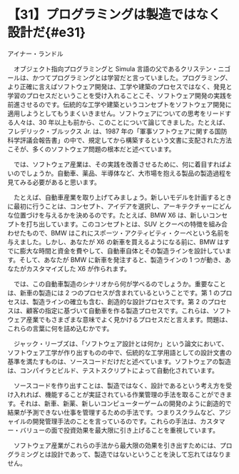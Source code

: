 # 【31】プログラミングは製造ではなく設計だ{#e31}

<div class="author">アイナー・ランドル</div>

　オブジェクト指向プログラミングと Simula 言語の父であるクリステン・ニゴールは、かつてプログラミングとは学習だと言っていました。プログラミング、より正確に言えばソフトウェア開発は、工学や建築のプロセスではなく、発見と学習のプロセスだということを受け入れることこそ、ソフトウェア開発の実践を前進させるのです。伝統的な工学や建築というコンセプトをソフトウェア開発に適用しようとしてもうまくいきません。ソフトウェアについての思考をリードする人々は、30 年以上も前から、このことについて論じてきました。たとえば、フレデリック・ブルックス Jr. は、1987 年の「軍事ソフトウェアに関する国防科学評議会報告書」の中で、規定してから構築するという文書に支配された方法こそが、多くのソフトウェア問題の根本だと述べています。

　では、ソフトウェア産業は、その実践を改善させるために、何に着目すればよいのでしょうか。自動車、薬品、半導体など、大市場を抱える製品の製造過程を見てみる必要があると思います。

　たとえば、自動車産業を取り上げてみましょう。新しいモデルを計画するときに最初に行うことは、コンセプト、アイデアを選択し、アーキテクチャーにどんな位置づけを与えるかを決めるのです。たとえば、BMW X6 は、新しいコンセプトを打ち出しています。このコンセプトとは、SUV とクーペの特徴を組み合わせたもので、BMW はこれにスポーツ・アクティビティ・クーペという名前を与えました。しかし、あなたが X6 の新車を買えるようになる前に、BMW はすでに膨大な時間と資金を費やして、自動車自体とその製造ラインを設計しています。そして、あなたが BMW に新車を発注すると、製造ラインの 1 つが動き、あなたがカスタマイズした X6 が作られます。

　では、この自動車製造のシナリオから何が学べるのでしょうか。重要なことは、新車の製造には 2 つのプロセスが含まれているということです。第 1 のプロセスは、製造ラインの確立も含む、創造的な設計プロセスです。第 2 のプロセスは、顧客の指定に基づいて自動車を作る製造プロセスです。これらは、ソフトウェア産業でもさまざまな意味でよく見かけるプロセスだと言えます。問題は、これらの言葉に何を詰め込むかです。

　ジャック・リーブズは、「ソフトウェア設計とは何か」という論文において、ソフトウェア工学が作り出すものの中で、伝統的な工学用語としての設計文書の基準を満たすものは、ソースコードだけだと述べています。ソフトウェアの製造は、コンパイラとビルド、テストスクリプトによって自動化されています。

　ソースコードを作り出すことは、製造ではなく、設計であるという考え方を受け入れれば、機能することが実証されている作業管理の手法を取ることができます。それは、新車、新薬、新しいコンピューターゲームの開発のように創造的で結果が予測できない仕事を管理するための手法です。つまりスクラムなど、アジャイルの開発管理手法のことを言っているのです。これらの手法は、カスタマー・バリューの面で投資効果を最大限に引き上げることを重視しています。

　ソフトウェア産業がこれらの手法から最大限の効果を引き出すためには、プログラミングとは設計であって、製造ではないということを決して忘れてはなりません。
